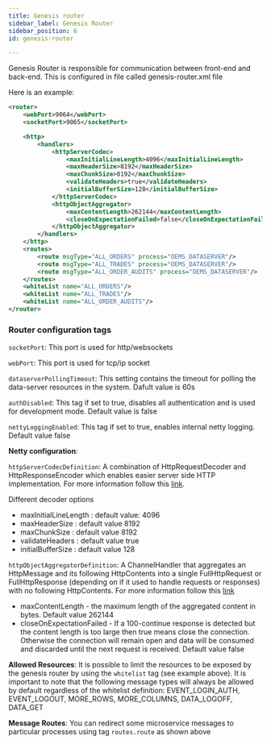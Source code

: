 ```yaml
---
title: Genesis router
sidebar_label: Genesis Router
sidebar_position: 6
id: genesis-router

---
```


Genesis Router is responsible for communication between front-end and back-end. This is configured in file called genesis-router.xml file

Here is an example:

```xml
<router>
    <webPort>9064</webPort>
    <socketPort>9065</socketPort>

    <http>
        <handlers>
            <httpServerCodec>
                <maxInitialLineLength>4096</maxInitialLineLength>
                <maxHeaderSize>8192</maxHeaderSize>
                <maxChunkSize>8192</maxChunkSize>
                <validateHeaders>true</validateHeaders>
                <initialBufferSize>128</initialBufferSize>
            </httpServerCodec>
            <httpObjectAggregator>
                <maxContentLength>262144</maxContentLength>
                <closeOnExpectationFailed>false</closeOnExpectationFailed>
            </httpObjectAggregator>
        </handlers>
    </http>
    <routes>
        <route msgType="ALL_ORDERS" process="OEMS_DATASERVER"/>
        <route msgType="ALL_TRADES" process="OEMS_DATASERVER"/>
        <route msgType="ALL_ORDER_AUDITS" process="OEMS_DATASERVER"/>
    </routes>
    <whiteList name="ALL_ORDERS"/>
    <whiteList name="ALL_TRADES"/>
    <whiteList name="ALL_ORDER_AUDITS"/>
</router>
```

### Router configuration tags 

`socketPort`: This port is used for http/websockets

`webPort`: This port is used for tcp/ip socket

`dataserverPollingTimeout`: This setting contains the timeout for polling the data-server resources in the system. Dafult value is 60s

`authDisabled`: This tag if set to true, disables all authentication and is used for development mode. Default value is false

`nettyLoggingEnabled`: This tag if set to true, enables internal netty logging. Default value false

**Netty configuration**:

`httpServerCodecDefinition`: A combination of HttpRequestDecoder and HttpResponseEncoder which enables easier server side HTTP implementation.
For more information follow this [link](https://netty.io/4.1/api/io/netty/handler/codec/http/HttpServerCodec.html).

Different decoder options
  * maxInitialLineLength : default value: 4096
  * maxHeaderSize : default value 8192
  * maxChunkSize : default value 8192
  * validateHeaders : default value true
  * initialBufferSize : default value 128

`httpObjectAggregatorDefinition`: A ChannelHandler that aggregates an HttpMessage and its following HttpContents into a single FullHttpRequest or FullHttpResponse (depending on if it used to handle requests or responses) with no following HttpContents.
For more information follow this [link](https://netty.io/4.1/api/io/netty/handler/codec/http/HttpObjectAggregator.html)
  * maxContentLength - the maximum length of the aggregated content in bytes. Default value 262144
  * closeOnExpectationFailed - If a 100-continue response is detected but the content length is too large then true means close the connection. Otherwise the connection will remain open and data will be consumed and discarded until the next request is received. Default value false

**Allowed Resources**: It is possible to limit the resources to be exposed by the genesis router by using the `whitelist` tag (see example above). It is important to note that the following message types will always be allowed by default regardless of the whitelist definition:
EVENT_LOGIN_AUTH, EVENT_LOGOUT, MORE_ROWS, MORE_COLUMNS, DATA_LOGOFF, DATA_GET

**Message Routes**: You can redirect some microservice messages to particular processes using tag `routes.route` as shown above